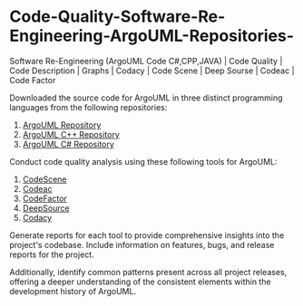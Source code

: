 # Code-Quality-Software-Re-Engineering-ArgoUML-Repositories-
Software Re-Engineering (ArgoUML Code C#,CPP,JAVA) | Code Quality | Code Description | Graphs | Codacy | Code Scene | Deep Sourse | Codeac | Code Factor

Downloaded the source code for ArgoUML in three distinct programming languages from the following repositories:

1. [ArgoUML Repository](https://github.com/orgs/argouml-tigris-org/repositories)
2. [ArgoUML C++ Repository](https://github.com/argouml-tigris-org/argouml-cpp)
3. [ArgoUML C# Repository](https://argouml-tigris-org.github.io/tigris/argouml-csharp/)

Conduct code quality analysis using these following tools for ArgoUML:

1. [CodeScene](https://codescene.io/)
2. [Codeac](https://www.codeac.io/)
3. [CodeFactor](https://www.codefactor.io/)
4. [DeepSource](https://deepsource.io/)
5. [Codacy](https://www.codacy.com/)

Generate reports for each tool to provide comprehensive insights into the project's codebase. Include information on features, bugs, and release reports for the project.

Additionally, identify common patterns present across all project releases, offering a deeper understanding of the consistent elements within the development history of ArgoUML.
